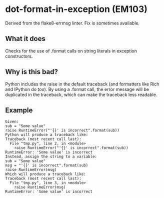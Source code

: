 # dot-format-in-exception (EM103)
Derived from the flake8-errmsg linter.
Fix is sometimes available.
## What it does
Checks for the use of .format calls on string literals in exception
constructors.
## Why is this bad?
Python includes the raise in the default traceback (and formatters
like Rich and IPython do too).
By using a .format call, the error message will be duplicated in the
traceback, which can make the traceback less readable.
## Example
```
Given:
sub = "Some value"
raise RuntimeError("'{}' is incorrect".format(sub))
Python will produce a traceback like:
Traceback (most recent call last):
  File "tmp.py", line 2, in <module>
    raise RuntimeError("'{}' is incorrect".format(sub))
RuntimeError: 'Some value' is incorrect
Instead, assign the string to a variable:
sub = "Some value"
msg = "'{}' is incorrect".format(sub)
raise RuntimeError(msg)
Which will produce a traceback like:
Traceback (most recent call last):
  File "tmp.py", line 3, in <module>
    raise RuntimeError(msg)
RuntimeError: 'Some value' is incorrect
```
